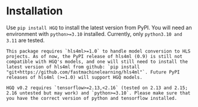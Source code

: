 # Installation

Use `pip install HGQ` to install the latest version from PyPI. You will need an environment with `python>=3.10` installed. Currently, only `python3.10 and 3.11` are tested.

```{warning}
This package requires `hls4ml>=1.0` to handle model conversion to HLS projects. As of now, the PyPI release of hls4ml (0.9) is still not compatible with HGQ's models, and one will still need to install the latest version of hls4ml from github: `pip install "git+https://github.com/fastmachinelearning/hls4ml"`. Future PyPI releases of hls4ml (>=1.0) will support HGQ models.
```

```{warning}
HGQ v0.2 requires `tensorflow>=2.13,<2.16` (tested on 2.13 and 2.15; 2.16 untested but may work) and `python>=3.10`. Please make sure that you have the correct version of python and tensorflow installed.
```
